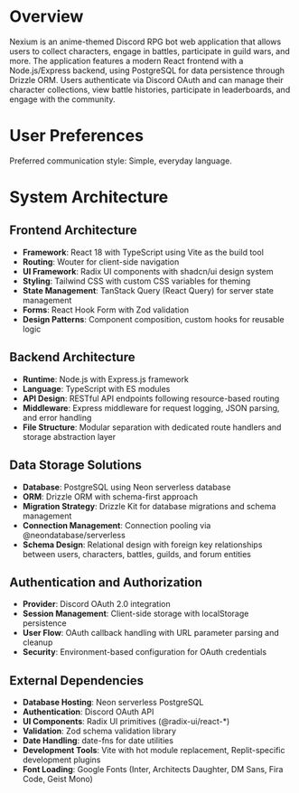 # Overview

Nexium is an anime-themed Discord RPG bot web application that allows users to collect characters, engage in battles, participate in guild wars, and more. The application features a modern React frontend with a Node.js/Express backend, using PostgreSQL for data persistence through Drizzle ORM. Users authenticate via Discord OAuth and can manage their character collections, view battle histories, participate in leaderboards, and engage with the community.

# User Preferences

Preferred communication style: Simple, everyday language.

# System Architecture

## Frontend Architecture
- **Framework**: React 18 with TypeScript using Vite as the build tool
- **Routing**: Wouter for client-side navigation
- **UI Framework**: Radix UI components with shadcn/ui design system
- **Styling**: Tailwind CSS with custom CSS variables for theming
- **State Management**: TanStack Query (React Query) for server state management
- **Forms**: React Hook Form with Zod validation
- **Design Patterns**: Component composition, custom hooks for reusable logic

## Backend Architecture
- **Runtime**: Node.js with Express.js framework
- **Language**: TypeScript with ES modules
- **API Design**: RESTful API endpoints following resource-based routing
- **Middleware**: Express middleware for request logging, JSON parsing, and error handling
- **File Structure**: Modular separation with dedicated route handlers and storage abstraction layer

## Data Storage Solutions
- **Database**: PostgreSQL using Neon serverless database
- **ORM**: Drizzle ORM with schema-first approach
- **Migration Strategy**: Drizzle Kit for database migrations and schema management
- **Connection Management**: Connection pooling via @neondatabase/serverless
- **Schema Design**: Relational design with foreign key relationships between users, characters, battles, guilds, and forum entities

## Authentication and Authorization
- **Provider**: Discord OAuth 2.0 integration
- **Session Management**: Client-side storage with localStorage persistence
- **User Flow**: OAuth callback handling with URL parameter parsing and cleanup
- **Security**: Environment-based configuration for OAuth credentials

## External Dependencies
- **Database Hosting**: Neon serverless PostgreSQL
- **Authentication**: Discord OAuth API
- **UI Components**: Radix UI primitives (@radix-ui/react-*)
- **Validation**: Zod schema validation library
- **Date Handling**: date-fns for date utilities
- **Development Tools**: Vite with hot module replacement, Replit-specific development plugins
- **Font Loading**: Google Fonts (Inter, Architects Daughter, DM Sans, Fira Code, Geist Mono)